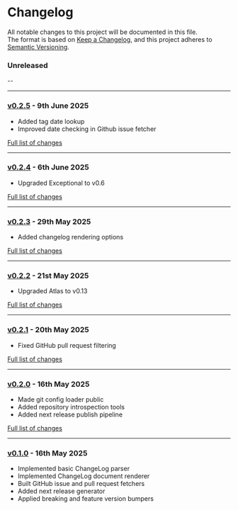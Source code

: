 # Changelog

All notable changes to this project will be documented in this file.<br>
The format is based on [Keep a Changelog](https://keepachangelog.com/en/1.0.0/),
and this project adheres to [Semantic Versioning](https://semver.org/spec/v2.0.0.html).

### Unreleased
--

---

### [v0.2.5](https://github.com/decodelabs/chronicle/commits/v0.2.5) - 9th June 2025

- Added tag date lookup
- Improved date checking in Github issue fetcher

[Full list of changes](https://github.com/decodelabs/chronicle/compare/v0.2.4...v0.2.5)

---

### [v0.2.4](https://github.com/decodelabs/chronicle/commits/v0.2.4) - 6th June 2025

- Upgraded Exceptional to v0.6

[Full list of changes](https://github.com/decodelabs/chronicle/compare/v0.2.3...v0.2.4)

---

### [v0.2.3](https://github.com/decodelabs/chronicle/commits/v0.2.3) - 29th May 2025

- Added changelog rendering options

[Full list of changes](https://github.com/decodelabs/chronicle/compare/v0.2.2...v0.2.3)

---

### [v0.2.2](https://github.com/decodelabs/chronicle/commits/v0.2.2) - 21st May 2025

- Upgraded Atlas to v0.13

[Full list of changes](https://github.com/decodelabs/chronicle/compare/v0.2.1...v0.2.2)

---

### [v0.2.1](https://github.com/decodelabs/chronicle/commits/v0.2.1) - 20th May 2025

- Fixed GitHub pull request filtering

[Full list of changes](https://github.com/decodelabs/chronicle/compare/v0.2.0...v0.2.1)

---

### [v0.2.0](https://github.com/decodelabs/chronicle/commits/v0.2.0) - 16th May 2025

- Made git config loader public
- Added repository introspection tools
- Added next release publish pipeline

[Full list of changes](https://github.com/decodelabs/chronicle/compare/v0.1.0...v0.2.0)

---

### [v0.1.0](https://github.com/decodelabs/chronicle/commits/v0.1.0) - 16th May 2025

- Implemented basic ChangeLog parser
- Implemented ChangeLog document renderer
- Built GitHub issue and pull request fetchers
- Added next release generator
- Applied breaking and feature version bumpers
